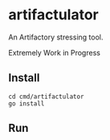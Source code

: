 # artifactulator

An Artifactory stressing tool.

Extremely Work in Progress

## Install

```
cd cmd/artifactulator
go install
```

## Run

